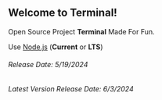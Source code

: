 <h2>Welcome to Terminal!</h2>
<p>Open Source Project <strong>Terminal</strong> Made For Fun.</p>
<p>Use <a href="https://nodejs.org/">Node.js</a> (<strong>Current</strong> or <strong>LTS</strong>)</p>
<h6>Release Date: 5/19/2024</h6>
<!-- <h5>New updates coming soon...</h5> -->
<h6>Latest Version Release Date: 6/3/2024</h6>
